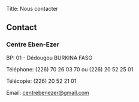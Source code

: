 Title: Nous contacter

Contact
-------

### Centre Eben-Ezer

BP: 01 - Dédougou
BURKINA FASO

Téléphone: (226) 70 26 03 70 ou (226) 20 52 25 01

Télécopie: (226) 20 52 21 01


Email: centrebenezer@gmail.com 
